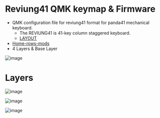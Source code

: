 # Reviung41 QMK keymap & Firmware

- QMK configuration file for reviung41 format for panda41 mechanical keyboard.
  - The REVIUNG41 is 41-key column staggered keyboard.
  - [LAYOUT](https://config.qmk.fm/#/reviung/reviung41/LAYOUT)
- [Home-rows-mods](https://precondition.github.io/home-row-mods)
- 4 Layers & Base Layer

![image](https://github.com/rpalaciosg/reviung41_via_keymap/assets/11642622/2e6d3c5f-3227-4306-a44a-74917f10a215)

# Layers

![image](https://github.com/rpalaciosg/reviung41_via_keymap/assets/11642622/4270543a-9420-4324-b537-f1bb1f8c8264)

![image](https://github.com/rpalaciosg/reviung41_via_keymap/assets/11642622/069ae9cd-53fe-43fc-acbb-f843818ab269)

![image](https://github.com/rpalaciosg/reviung41_via_keymap/assets/11642622/f5495944-af93-46f1-acc3-430e13b40d5e)


